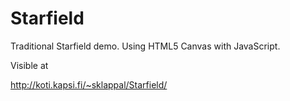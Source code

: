 Starfield
===========

Traditional Starfield demo. Using HTML5 Canvas with JavaScript. 

Visible at

http://koti.kapsi.fi/~sklappal/Starfield/
